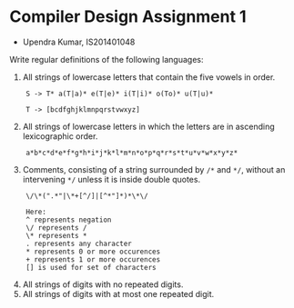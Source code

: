 # Compiler Design Assignment 1

- Upendra Kumar, IS201401048

Write regular definitions of the following languages:

1. All strings of lowercase letters that contain the five vowels in order.

```
    S -> T* a(T|a)* e(T|e)* i(T|i)* o(To)* u(T|u)*

    T -> [bcdfghjklmnpqrstvwxyz]
```

2. All strings of lowercase letters in which the letters are in ascending lexicographic order.

```
    a*b*c*d*e*f*g*h*i*j*k*l*m*n*o*p*q*r*s*t*u*v*w*x*y*z*
```
3. Comments, consisting of a string surrounded by `/*` and `*/`, without an intervening `*/` unless it is inside double quotes.
```
    \/\*(".*"|\*+[^/]|[^*"]*)*\*\/
    
    Here:
    ^ represents negation
    \/ represents /
    \* represents *
    . represents any character
    * represents 0 or more occurences
    + represents 1 or more occurences
    [] is used for set of characters
```
4. All strings of digits with no repeated digits.
5. All strings of digits with at most one repeated digit.
